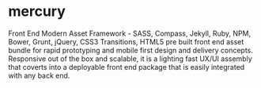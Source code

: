 mercury
=======

Front End Modern Asset Framework - SASS, Compass, Jekyll, Ruby, NPM, Bower, Grunt, jQuery, CSS3 Transitions, HTML5 pre built front end asset bundle for rapid prototyping and mobile first design and delivery concepts.  Responsive out of the box and scalable, it is a lighting fast UX/UI assembly that coverts into a deployable front end package that is easily integrated with any back end.
